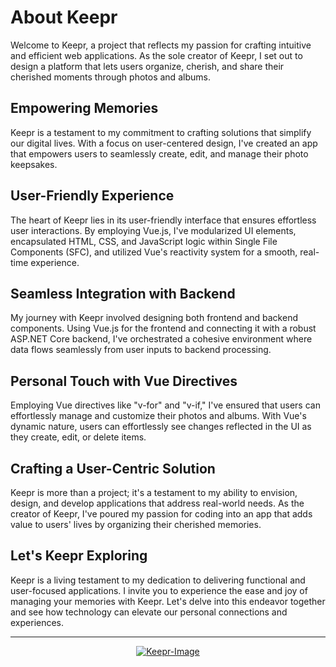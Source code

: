 # About Keepr

Welcome to Keepr, a project that reflects my passion for crafting intuitive and efficient web applications. As the sole creator of Keepr, I set out to design a platform that lets users organize, cherish, and share their cherished moments through photos and albums.

## **Empowering Memories**

Keepr is a testament to my commitment to crafting solutions that simplify our digital lives. With a focus on user-centered design, I've created an app that empowers users to seamlessly create, edit, and manage their photo keepsakes.

## **User-Friendly Experience**

The heart of Keepr lies in its user-friendly interface that ensures effortless user interactions. By employing Vue.js, I've modularized UI elements, encapsulated HTML, CSS, and JavaScript logic within Single File Components (SFC), and utilized Vue's reactivity system for a smooth, real-time experience.

## **Seamless Integration with Backend**

My journey with Keepr involved designing both frontend and backend components. Using Vue.js for the frontend and connecting it with a robust ASP.NET Core backend, I've orchestrated a cohesive environment where data flows seamlessly from user inputs to backend processing.

## **Personal Touch with Vue Directives**

Employing Vue directives like "v-for" and "v-if," I've ensured that users can effortlessly manage and customize their photos and albums. With Vue's dynamic nature, users can effortlessly see changes reflected in the UI as they create, edit, or delete items.

## **Crafting a User-Centric Solution**

Keepr is more than a project; it's a testament to my ability to envision, design, and develop applications that address real-world needs. As the creator of Keepr, I've poured my passion for coding into an app that adds value to users' lives by organizing their cherished memories.

## **Let's Keepr Exploring**

Keepr is a living testament to my dedication to delivering functional and user-focused applications. I invite you to experience the ease and joy of managing your memories with Keepr. Let's delve into this endeavor together and see how technology can elevate our personal connections and experiences.

---
<p align="center">
  <a href="https://ibb.co/M2W32xp"><img src="https://i.ibb.co/C1NT13v/Keepr-Image.jpg" alt="Keepr-Image" border="0"></a>
</p>
